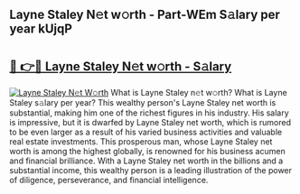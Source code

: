 ## Layne Staley N𝚎t w𝚘rth - Part-WEm S𝚊lary per year kUjqP

# <h2><a href="http://gc3nw1.nevu.top/?p=Layne+Staley">🔗 👉🔴 Layne Staley N𝚎t w𝚘rth - S𝚊lary</a></h2>

[![Layne Staley N𝚎t W𝚘rth](https://i.imgur.com/Oavwk0R.jpeg)](http://gc3nw1.nevu.top/?p=Layne+Staley)
What is Layne Staley n𝚎t w𝚘rth? What is Layne Staley s𝚊lary per year?
This wealthy person's Layne Staley net worth is substantial, making him one of the richest figures in his industry. His salary is impressive, but it is dwarfed by Layne Staley net worth, which is rumored to be even larger as a result of his varied business activities and valuable real estate investments. This prosperous man, whose Layne Staley net worth is among the highest globally, is renowned for his business acumen and financial brilliance. With a Layne Staley net worth in the billions and a substantial income, this wealthy person is a leading illustration of the power of diligence, perseverance, and financial intelligence.
